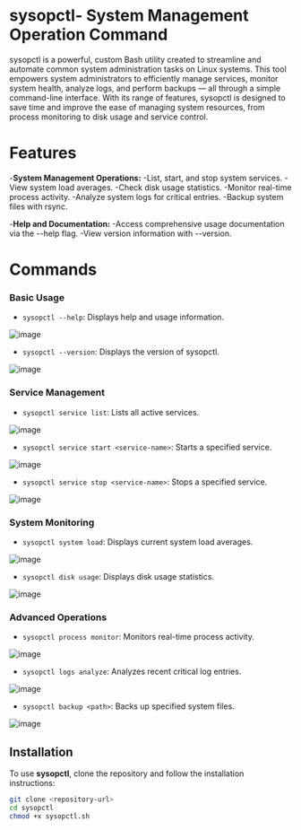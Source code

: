 # sysopctl- System Management Operation Command
sysopctl is a powerful, custom Bash utility created to streamline and automate common system administration tasks on Linux systems. This tool empowers system administrators to efficiently manage services, monitor system health, analyze logs, and perform backups — all through a simple command-line interface. With its range of features, sysopctl is designed to save time and improve the ease of managing system resources, from process monitoring to disk usage and service control.

# Features
-**System Management Operations:**
-List, start, and stop system services.
-View system load averages.
-Check disk usage statistics.
-Monitor real-time process activity.
-Analyze system logs for critical entries.
-Backup system files with rsync.

-**Help and Documentation:**
-Access comprehensive usage documentation via the --help flag.
-View version information with --version.

# Commands

### Basic Usage
- `sysopctl --help`: Displays help and usage information.
  
 ![image](https://github.com/user-attachments/assets/060c1bb4-f803-43ce-baf5-d0cc633093cf)

- `sysopctl --version`: Displays the version of sysopctl.

 ![image](https://github.com/user-attachments/assets/178f81a0-4645-4866-909d-a6f0a3bd61e9)

### Service Management
- `sysopctl service list`: Lists all active services.
  
 ![image](https://github.com/user-attachments/assets/3ffe2a59-dce5-4540-9550-4666829c217a)

- `sysopctl service start <service-name>`: Starts a specified service.
  
 ![image](https://github.com/user-attachments/assets/47d2dd82-57bf-4898-b1ca-76b60c7e3803)

- `sysopctl service stop <service-name>`: Stops a specified service.
  
 ![image](https://github.com/user-attachments/assets/f80217f0-b05c-407f-bb22-a82e695075b9)


### System Monitoring
- `sysopctl system load`: Displays current system load averages.

![image](https://github.com/user-attachments/assets/907faf7b-25a7-44fd-bf30-a4eda72692f0)

- `sysopctl disk usage`: Displays disk usage statistics.
  
![image](https://github.com/user-attachments/assets/b14fd1b6-884a-4d3e-9297-8ebd4672ebc7)


### Advanced Operations
- `sysopctl process monitor`: Monitors real-time process activity.
  
 ![image](https://github.com/user-attachments/assets/04340d4c-f07b-46cf-a57a-d898886e6a68)

- `sysopctl logs analyze`: Analyzes recent critical log entries.
  
 ![image](https://github.com/user-attachments/assets/f545c5fa-6ff9-4b5a-8209-0ce9cd6ce470)

- `sysopctl backup <path>`: Backs up specified system files.

 ![image](https://github.com/user-attachments/assets/f17cba04-350b-471e-994f-d7ccbcc90b16)

 
## Installation

To use **sysopctl**, clone the repository and follow the installation instructions:

```bash
git clone <repository-url>
cd sysopctl
chmod +x sysopctl.sh
